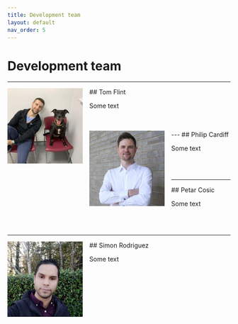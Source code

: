 ```yaml
---
title: Development team
layout: default
nav_order: 5
---
```


# Development team

---
<img align="left" width="170" style="padding-right:15px" src="images/tom.jpeg"/>
## Tom Flint

Some text

<br>
<br>
---
<img align="left" width="170" style="padding-right:15px" src="images/philip.jpeg"/>
## Philip Cardiff

Some text

<br>
<br>

---
<img align="left" width="170" style="padding-right:15px" src=""/>
## Petar Cosic

Some text

<br>
<br>


---
<img align="left" width="170" style="padding-right:15px" src="images/simon.jpeg"/>
## Simon Rodriguez

Some text

<br>
<br>